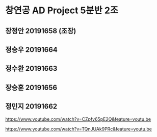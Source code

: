 # 창연공 AD Project 5분반 2조
## 장정안 20191658 (조장)
## 정승우 20191664
## 정수환 20191663
## 장승훈 20191656
## 정민지 20191662

https://www.youtube.com/watch?v=CZpfv65pE2Q&feature=youtu.be


https://www.youtube.com/watch?v=TQnJUAk9PRc&feature=youtu.be


